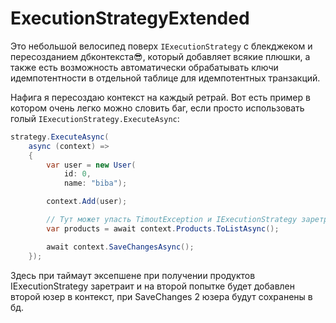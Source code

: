 # ExecutionStrategyExtended
Это небольшой велосипед поверх `IExecutionStrategy` с блекджеком и пересозданием дбконтекста😎, который добавляет всякие плюшки, а также есть возможность автоматически обрабатывать ключи идемпотентности в отдельной таблице для идемпотентных транзакций.

Нафига я пересоздаю контекст на каждый ретрай. Вот есть пример в котором очень легко можно словить баг, если просто использовать голый `IExecutionStrategy.ExecuteAsync`:
```csharp
strategy.ExecuteAsync(
    async (context) =>
    {
        var user = new User(
            id: 0,
            name: "biba");

        context.Add(user);

        // Тут может упасть TimoutException и IExecutionStrategy заретраит
        var products = await context.Products.ToListAsync();

        await context.SaveChangesAsync();
    });
```
Здесь при таймаут эксепшене при получении продуктов IExecutionStrategy заретраит и на второй попытке будет добавлен второй юзер в контекст, при SaveChanges 2 юзера будут сохранены в бд.

